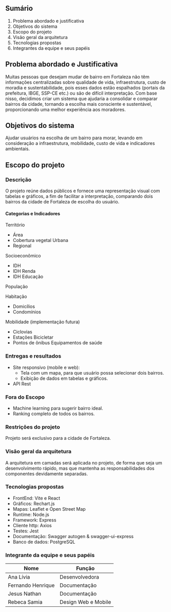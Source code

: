 ## Sumário
1. Problema abordado e justificativa
2. Objetivos do sistema
3. Escopo do projeto
4. Visão geral da arquitetura
5. Tecnologias propostas
6. Integrantes da equipe e seus papéis

## Problema abordado e Justificativa

Muitas pessoas que desejam mudar de bairro em Fortaleza não têm informações centralizadas sobre qualidade de vida, infraestrutura, custo de moradia e sustentabilidade, pois esses dados estão espalhados (portais da prefeitura, IBGE, SSP-CE etc.) ou são de difícil interpretação. Com base nisso, decidimos criar um sistema que ajudaria a consolidar e comparar bairros da cidade, tornando a escolha mais consciente e sustentável, proporcionando uma melhor experiência aos moradores.
## Objetivos do sistema

Ajudar usuários na escolha de um bairro para morar, levando em consideração a infraestrutura, mobilidade, custo de vida e indicadores ambientais.
## Escopo do projeto
### Descrição

O projeto reúne dados públicos e fornece uma representação visual com tabelas e gráficos, a fim de facilitar a interpretação, comparando dois bairros da cidade de Fortaleza de escolha do usuário.

#### Categorias e Indicadores

Território

- Área
- Cobertura vegetal Urbana
- Regional

Socioeconômico

- IDH
- IDH Renda
- IDH Educação

População

Habitação

- Domicílios
- Condomínios

Mobilidade (implementação futura)

- Ciclovias
- Estações Bicicletar
- Pontos de ônibus Equipamentos de saúde


### Entregas e resultados

- Site responsivo (mobile e web):
    - Tela com um mapa, para que usuário possa selecionar dois bairros.
    - Exibição de dados em tabelas e gráficos.
- API Rest
### Fora do Escopo

- Machine learning para sugerir bairro ideal.
- Ranking completo de todos os bairros.
### Restrições do projeto

Projeto será exclusivo para a cidade de Fortaleza.
### Visão geral da arquitetura

A arquitetura em camadas será aplicada no projeto, de forma que seja um desenvolvimento rápido, mas que mantenha as responsabilidades dos componentes devidamente separadas.
### Tecnologias propostas

- FrontEnd: Vite e React
- Gráficos: Rechart.js
- Mapas: Leaflet e Open Street Map
- Runtime: Node.js
- Framework: Express
- Cliente http: Axios
- Testes: Jest
- Documentação: Swagger autogen & swagger-ui-express
- Banco de dados: PostgreSQL

### Integrante da equipe e seus papéis

Nome                    | Função     |
------------------------|--------------|
Ana Lívia  | Desenvolvedora    |
Fernando Henrique | Documentação |
Jesus Nathan | Documentação |
Rebeca Samia | Design Web e Mobile |